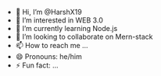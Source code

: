 - 👋 Hi, I’m @HarshX19
- 👀 I’m interested in WEB 3.0
- 🌱 I’m currently learning Node.js
- 💞️ I’m looking to collaborate on Mern-stack
- 📫 How to reach me ...
- 😄 Pronouns: he/him
- ⚡ Fun fact: ...

<!---
HarshX19/HarshX19 is a ✨ special ✨ repository because its `README.md` (this file) appears on your GitHub profile.
You can click the Preview link to take a look at your changes.
--->
